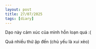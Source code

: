 ```yaml
---
layout: post
title: 27/07/2025
tags: [diary]
---
```


Dạo này cảm xúc của mình hỗn loạn quá :(

Quá nhiều thứ ập đến (chủ yếu là xui xẻo)
